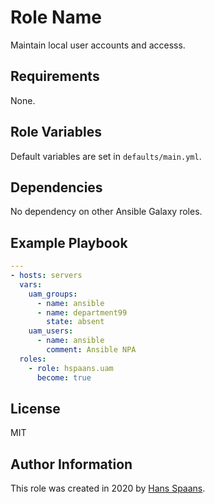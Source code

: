 # Role Name

Maintain local user accounts and accesss.

## Requirements

None.

## Role Variables

Default variables are set in `defaults/main.yml`.

## Dependencies

No dependency on other Ansible Galaxy roles.

## Example Playbook

```yaml
---
- hosts: servers
  vars:
    uam_groups:
      - name: ansible
      - name: department99
        state: absent
    uam_users:
      - name: ansible
        comment: Ansible NPA
  roles:
    - role: hspaans.uam
      become: true
```

## License

MIT

## Author Information

This role was created in 2020 by [Hans Spaans](https://github.com/hspaans).
